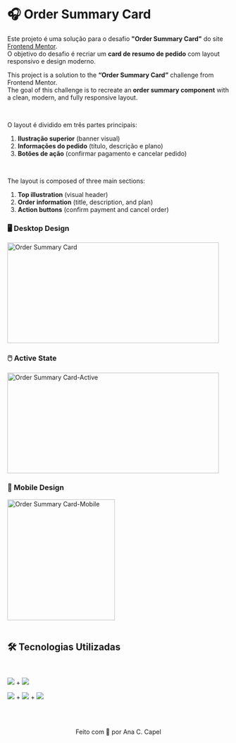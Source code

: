 # 🎧 Order Summary Card

Este projeto é uma solução para o desafio **"Order Summary Card"** do site [Frontend Mentor](https://www.frontendmentor.io/).  
O objetivo do desafio é recriar um **card de resumo de pedido** com layout responsivo e design moderno.

This project is a solution to the **“Order Summary Card”** challenge from Frontend Mentor.  
The goal of this challenge is to recreate an **order summary component** with a clean, modern, and fully responsive layout.

<br>

O layout é dividido em três partes principais:
1. **Ilustração superior** (banner visual)  
2. **Informações do pedido** (título, descrição e plano)  
3. **Botões de ação** (confirmar pagamento e cancelar pedido)

<br>

The layout is composed of three main sections:
1. **Top illustration** (visual header)  
2. **Order information** (title, description, and plan)  
3. **Action buttons** (confirm payment and cancel order)

### 🖥️ Desktop Design

<img width="480" height="228" alt="Order Summary Card" src="https://github.com/user-attachments/assets/9eb8a528-01b3-451b-b91c-5d968f1caa0a" />

<br>

### 🖱️ Active State

<img width="480" height="228" alt="Order Summary Card-Active" src="https://github.com/user-attachments/assets/2eba56ba-0221-4fb4-b296-8b4ab3ebc1fe" />

<br>

### 📱 Mobile Design  

<img width="244" height="274" alt="Order Summary Card-Mobile" src="https://github.com/user-attachments/assets/dcc34e69-848d-43a0-8bf0-7743b35b4d62" />

<br>
<br>

## 🛠️ Tecnologias Utilizadas 

<br>

<img src="https://img.shields.io/badge/Git-FF0060?style=for-the-badge&logo=Git&logoColor=white" /> + <img src="https://img.shields.io/badge/GitHub-B4FF?style=for-the-badge&logo=GitHub&logoColor=white" /> 

<img src="https://img.shields.io/badge/HTML5-E44D26?style=for-the-badge&logo=html5&logoColor=white" /> + <img src="https://img.shields.io/badge/CSS3-264DE4?style=for-the-badge&logo=CSS&logoColor=white" /> + <img src="https://img.shields.io/badge/Flexbox-AA77FF?style=for-the-badge&logo=flexbox&logoColor=white"/>

<br>
<br>

<p align="center">Feito com 💜 por  Ana C. Capel</p>
